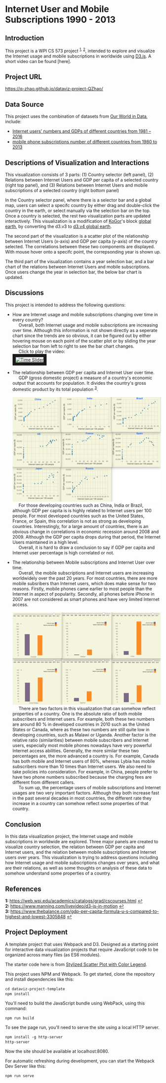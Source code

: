 # Internet User and Mobile Subscriptions 1990 - 2013

## Introduction

This project is a WPI CS 573 project <sup>[1](#ref1), [2](#ref2)</sup>, intended to explore and visualize the Internet usage and mobile subscriptions in worldwide using [D3.js](https://d3js.org). A short video can be found [here].

## Project URL
https://q-zhao.github.io/dataviz-project-QZhao/

## Data Source

This project uses the combination of datasets from [Our World in Data](https://ourworldindata.org), include:
* [Internet users’ numbers and GDPs of different countries from 1981 – 2016](https://ourworldindata.org/grapher/correlation-between-internet-users-as-a-share-of-the-population-and-gdp-per-capita?overlay=data)
* [mobile phone subscriptions number of different countries from 1980 to 2013](https://ourworldindata.org/grapher/mobile-cellular-subscriptions-by-country?overlay=data)


## Descriptions of Visualization and Interactions

This visualization consists of 3 parts: (1) Country selector (left panel), (2) Relations between Internet Users and GDP per capita of a selected country (right top panel), and (3) Relations between Internet Users and mobile subscriptions of a selected country (right bottom panel)

In the Country selector panel, where there is a selector bar and a global map, users can select a specifc country by either drag and double-click the country in the earth, or select manually via the selection bar on the top. Once a country is selected, the rest two visualization parts are updated interactively. This visualization is a modification of [KoGor](https://bl.ocks.org/KoGor)'s block [global earth](http://bl.ocks.org/KoGor/5994804), by converting the d3.v3 to [d3.v4 global earth](http://bl.ocks.org/Q-Zhao/47c42d002a6d521457c1937caace12ea).

The second part of the visualization is a scatter plot of the relationship between Internet Users (x-axis) and GDP per capita (y-axis) of the country selected. The correlations between these two components are displayed. With mouse hover onto a specifc point, the correpsonding year is shown up.

The third part of the visualization contains a year selection bar, and a bar chart of the relations between Internet Users and mobile subscriptions. Once users change the year in selection bar, the below bar chart is updated.


## Discussions

This project is intended to address the following questions:

* How are Internet usage and mobile subscriptions changing over time in every country?  
&nbsp;&nbsp;&nbsp;&nbsp; Overall, both Internet usage and mobile subscriptions are increasing over time. Although this information is not shown directly as a seperate chart since the trends are so obvious, it can be figured out by either hovering mouse on each point of the scatter plot or by sliding the year selection bar from left to right to see the bar chart changes.  
&nbsp;&nbsp;&nbsp;&nbsp; Click to play the video:
  <br/><a href="http://www.youtube.com/watch?feature=player_embedded&v=PbuPuj6XPhc" target="_blank"><img src="http://img.youtube.com/vi/PbuPuj6XPhc/0.jpg" alt="Time Slider" width="240" height="180" border="10" /></a>

* The relationship between GDP per capita and Internet User over time.  
&nbsp;&nbsp;&nbsp;&nbsp; GDP (gross domestic project) a measure of a country's economic output that accounts for population. It divides the country's gross domestic product by its total population <sup>[3](#ref3)</sup>.   
<br/>![Alt text](GDP_InternetUser.png?raw=true "Title")
&nbsp;&nbsp;&nbsp;&nbsp; For those developing countries such as China, India or Brazil, although GDP per capita is  is highly related to Internet users per 100 people. For most developed countries such as the United States, France, or Spain, this correlation is not as strong as developing countries. Interestingly, for a large amount of countries, there is an obvious change in correlations in economic recession around 2008 and 2009. Although the GDP per capita drops during that period, the Internet Users maintained in a high level.   
&nbsp;&nbsp;&nbsp;&nbsp; Overall, it is hard to draw a conclusion to say if GDP per capita and Internet user percentage is high correlated or not.  

* The relationship between Mobile subscriptions and Internet User over time.   
&nbsp;&nbsp;&nbsp;&nbsp; Overall, the mobile subscriptions and Internet users are increasing worldwidely over the past 20 years. For most countries, there are more mobile subsribers than Internet users, which does make sense for two reasons. Firstly, mobile phones came earlier to most people than the Internet in aspect of popularity. Secondly, all phones before iPhone in 2007 are not considered as smart phones and have very limited Internet access.   
<br/>![Alt text](mobil_Internet_compare.png?raw=true "Title")
&nbsp;&nbsp;&nbsp;&nbsp; There are two factors in this visualization that can somehow reflect properties of a country. One is the absolute ratio of both mobile subscribers and Internet users. For example, both these two numbers are around 80 % in developed countries in 2010 such as the United States or Canada, where as these two numbers are still quite low in developing countries, such as Malawi or Uganda. Another factor is the relative ratio (similarities) between mobile subscribers and Internet users, especially most mobile phones nowadays have very powerful Internet access abilities. Generally, the more similar these two percentages are, the more advanced a country is. For example, Canada has both mobile and Internet users of 80%, whereas Lybia has mobile subscribers more than 10 times than Internet users. We also need to take policies into consideration. For example, in China, people prefer to have two phone numbers subscribed because the charging fees are different from different callers.  
&nbsp;&nbsp;&nbsp;&nbsp; To sum up, the percentage users of mobile subscriptions and Internet usages are two very important factors. Although they both increase fast in the past several decades in most countries, the different rate they increase in a country can somehow reflect some properties of that country.

## Conclusion

In this data visualization project, the Internet usage and mobile subscriptions in worldwide are explored. Three major panels are created to visualize country selection, the relation between GDP per capita and Internet users, and the relation between mobile subscriptions and Internet users over years. This visualization is trying to address questions including how Internet usage and mobile subscriptions changes over years, and what are their relations, as well as some thoughts on analysis of these data to somehow understand some properties of a country. 

## References

<b id="ref1">1: </b>https://web.wpi.edu/academics/catalogs/grad/cscourses.html [↩](#a1)  
<b id="ref2">2: </b>https://www.manning.com/livevideo/d3-js-in-motion [↩](#a1)  
<b id="ref3">3: </b>https://www.thebalance.com/gdp-per-capita-formula-u-s-compared-to-highest-and-lowest-3305848 [↩](#a1)  

## Project Deployment

A template project that uses Webpack and D3. Designed as a starting point for interactive data visualization projects that require JavaScript code to be organized across many files (as ES6 modules).

The starter code here is from [Stylized Scatter Plot with Color Legend](https://bl.ocks.org/curran/ecb09f2605c7fbbadf0eeb75da5f0a6b).

This project uses NPM and Webpack. To get started, clone the repository and install dependencies like this:

```
cd dataviz-project-template
npm install
```

You'll need to build the JavaScript bundle using WebPack, using this command:

```
npm run build
```

To see the page run, you'll need to serve the site using a local HTTP server.

```
npm install -g http-server
http-server
```

Now the site should be available at localhost:8080.

For automatic refreshing during development, you can start the Webpack Dev Server like this:

```
npm run serve
```
